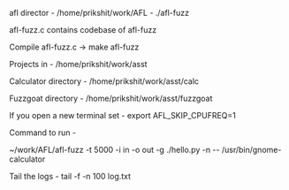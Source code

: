 afl director - /home/prikshit/work/AFL - ./afl-fuzz

afl-fuzz.c contains codebase of afl-fuzz

Compile afl-fuzz.c -> make afl-fuzz

Projects in - /home/prikshit/work/asst

Calculator directory -
/home/prikshit/work/asst/calc

Fuzzgoat directory -
/home/prikshit/work/asst/fuzzgoat

If you open a new terminal set -
export AFL_SKIP_CPUFREQ=1

Command to run -

~/work/AFL/afl-fuzz -t 5000 -i in -o out -g ./hello.py -n -- /usr/bin/gnome-calculator

Tail the logs -
tail -f -n 100 log.txt
